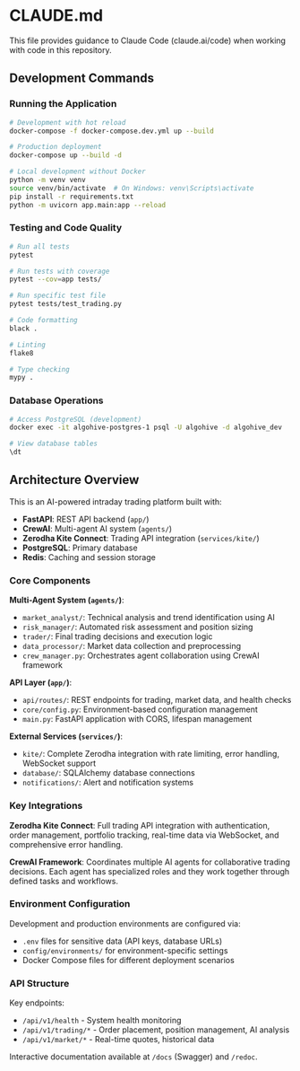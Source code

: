 # CLAUDE.md

This file provides guidance to Claude Code (claude.ai/code) when working with code in this repository.

## Development Commands

### Running the Application
```bash
# Development with hot reload
docker-compose -f docker-compose.dev.yml up --build

# Production deployment  
docker-compose up --build -d

# Local development without Docker
python -m venv venv
source venv/bin/activate  # On Windows: venv\Scripts\activate
pip install -r requirements.txt
python -m uvicorn app.main:app --reload
```

### Testing and Code Quality
```bash
# Run all tests
pytest

# Run tests with coverage
pytest --cov=app tests/

# Run specific test file
pytest tests/test_trading.py

# Code formatting
black .

# Linting
flake8

# Type checking
mypy .
```

### Database Operations
```bash
# Access PostgreSQL (development)
docker exec -it algohive-postgres-1 psql -U algohive -d algohive_dev

# View database tables
\dt
```

## Architecture Overview

This is an AI-powered intraday trading platform built with:
- **FastAPI**: REST API backend (`app/`)
- **CrewAI**: Multi-agent AI system (`agents/`)
- **Zerodha Kite Connect**: Trading API integration (`services/kite/`)
- **PostgreSQL**: Primary database
- **Redis**: Caching and session storage

### Core Components

**Multi-Agent System (`agents/`)**:
- `market_analyst/`: Technical analysis and trend identification using AI
- `risk_manager/`: Automated risk assessment and position sizing
- `trader/`: Final trading decisions and execution logic
- `data_processor/`: Market data collection and preprocessing
- `crew_manager.py`: Orchestrates agent collaboration using CrewAI framework

**API Layer (`app/`)**:
- `api/routes/`: REST endpoints for trading, market data, and health checks
- `core/config.py`: Environment-based configuration management
- `main.py`: FastAPI application with CORS, lifespan management

**External Services (`services/`)**:
- `kite/`: Complete Zerodha integration with rate limiting, error handling, WebSocket support
- `database/`: SQLAlchemy database connections
- `notifications/`: Alert and notification systems

### Key Integrations

**Zerodha Kite Connect**: Full trading API integration with authentication, order management, portfolio tracking, real-time data via WebSocket, and comprehensive error handling.

**CrewAI Framework**: Coordinates multiple AI agents for collaborative trading decisions. Each agent has specialized roles and they work together through defined tasks and workflows.

### Environment Configuration

Development and production environments are configured via:
- `.env` files for sensitive data (API keys, database URLs)
- `config/environments/` for environment-specific settings
- Docker Compose files for different deployment scenarios

### API Structure

Key endpoints:
- `/api/v1/health` - System health monitoring
- `/api/v1/trading/*` - Order placement, position management, AI analysis
- `/api/v1/market/*` - Real-time quotes, historical data

Interactive documentation available at `/docs` (Swagger) and `/redoc`.